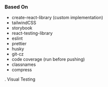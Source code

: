 
### Based On
- create-react-library (custom implementation)
- tailwindCSS
- storybook
- react-testing-library
- eslint
- prettier
- husky
- git-cz
- code coverage (run before pushing)
- classnames
- compress


.
Visual Testing